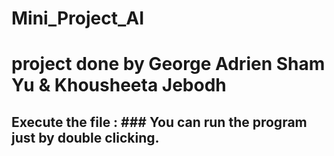 # Mini_Project_AI

# project done by George Adrien Sham Yu & Khousheeta Jebodh 

## Execute the file : ### You can run the program just by double clicking.
